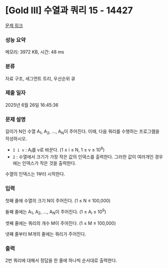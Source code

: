 # [Gold III] 수열과 쿼리 15 - 14427 

[문제 링크](https://www.acmicpc.net/problem/14427) 

### 성능 요약

메모리: 3972 KB, 시간: 48 ms

### 분류

자료 구조, 세그먼트 트리, 우선순위 큐

### 제출 일자

2025년 6월 26일 16:45:36

### 문제 설명

<p>길이가 N인 수열 A<sub>1</sub>, A<sub>2</sub>, ..., A<sub>N</sub>이 주어진다. 이때, 다음 쿼리를 수행하는 프로그램을 작성하시오.</p>

<ul>
	<li><code>1 i v</code> : A<sub>i</sub>를 v로 바꾼다. (1 ≤ i ≤ N, 1 ≤ v ≤ 10<sup>9</sup>)</li>
	<li><code>2</code> : 수열에서 크기가 가장 작은 값의 인덱스를 출력한다. 그러한 값이 여러개인 경우에는 인덱스가 작은 것을 출력한다.</li>
</ul>

<p>수열의 인덱스는 1부터 시작한다.</p>

### 입력 

 <p>첫째 줄에 수열의 크기 N이 주어진다. (1 ≤ N ≤ 100,000)</p>

<p>둘째 줄에는 A<sub>1</sub>, A<sub>2</sub>, ..., A<sub>N</sub>이 주어진다. (1 ≤ A<sub>i</sub> ≤ 10<sup>9</sup>)</p>

<p>셋째 줄에는 쿼리의 개수 M이 주어진다. (1 ≤ M ≤ 100,000)</p>

<p>넷째 줄부터 M개의 줄에는 쿼리가 주어진다.</p>

### 출력 

 <p>2번 쿼리에 대해서 정답을 한 줄에 하나씩 순서대로 출력한다.</p>

